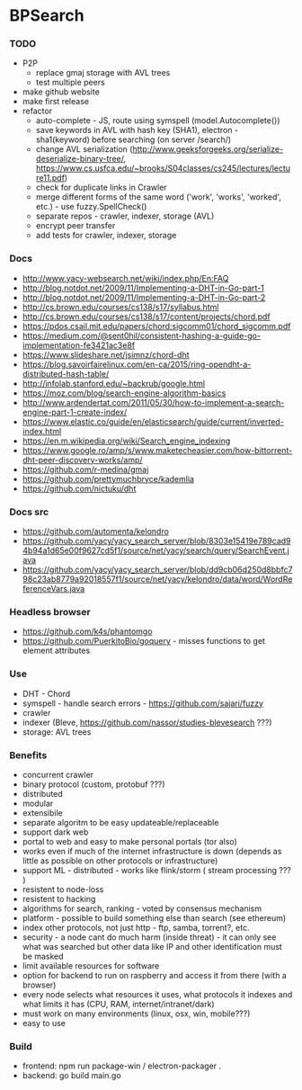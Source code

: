 # BPSearch

### TODO
   - P2P
      - replace gmaj storage with AVL trees
      - test multiple peers
   - make github website
   - make first release
   - refactor
      - auto-complete - JS, route using symspell (model.Autocomplete())
      - save keywords in AVL with hash key (SHA1), electron - sha1(keyword) before searching (on server /search/)
      - change AVL serialization (http://www.geeksforgeeks.org/serialize-deserialize-binary-tree/, https://www.cs.usfca.edu/~brooks/S04classes/cs245/lectures/lecture11.pdf)
      - check for duplicate links in Crawler
      - merge different forms of the same word ('work', 'works', 'worked', etc.) - use fuzzy.SpellCheck()
      - separate repos - crawler, indexer, storage (AVL)
      - encrypt peer transfer
      - add tests for crawler, indexer, storage

### Docs
   - http://www.yacy-websearch.net/wiki/index.php/En:FAQ
   - http://blog.notdot.net/2009/11/Implementing-a-DHT-in-Go-part-1
   - http://blog.notdot.net/2009/11/Implementing-a-DHT-in-Go-part-2
   - http://cs.brown.edu/courses/cs138/s17/syllabus.html
   - http://cs.brown.edu/courses/cs138/s17/content/projects/chord.pdf
   - https://pdos.csail.mit.edu/papers/chord:sigcomm01/chord_sigcomm.pdf
   - https://medium.com/@sent0hil/consistent-hashing-a-guide-go-implementation-fe3421ac3e8f
   - https://www.slideshare.net/jsimnz/chord-dht
   - https://blog.savoirfairelinux.com/en-ca/2015/ring-opendht-a-distributed-hash-table/
   - http://infolab.stanford.edu/~backrub/google.html
   - https://moz.com/blog/search-engine-algorithm-basics
   - http://www.ardendertat.com/2011/05/30/how-to-implement-a-search-engine-part-1-create-index/
   - https://www.elastic.co/guide/en/elasticsearch/guide/current/inverted-index.html
   - https://en.m.wikipedia.org/wiki/Search_engine_indexing
   - https://www.google.ro/amp/s/www.maketecheasier.com/how-bittorrent-dht-peer-discovery-works/amp/
   - https://github.com/r-medina/gmaj
   - https://github.com/prettymuchbryce/kademlia
   - https://github.com/nictuku/dht

### Docs src
   - https://github.com/automenta/kelondro
   - https://github.com/yacy/yacy_search_server/blob/8303e15419e789cad94b94a1d65e00f9627cd5f1/source/net/yacy/search/query/SearchEvent.java
   - https://github.com/yacy/yacy_search_server/blob/dd9cb06d250d8bbfc798c23ab8779a92018557f1/source/net/yacy/kelondro/data/word/WordReferenceVars.java

### Headless browser
   - https://github.com/k4s/phantomgo
   - https://github.com/PuerkitoBio/goquery - misses functions to get element attributes

### Use
   - DHT - Chord
   - symspell - handle search errors - https://github.com/sajari/fuzzy
   - crawler
   - indexer (Bleve, https://github.com/nassor/studies-blevesearch ???)
   - storage: AVL trees

### Benefits
   - concurrent crawler
   - binary protocol (custom, protobuf ???)
   - distributed
   - modular
   - extensibile
   - separate algoritm to be easy updateable/replaceable
   - support dark web
   - portal to web and easy to make personal portals (tor also)
   - works even if much of the internet infrastructure is down (depends as little as possible on other protocols or infrastructure)
   - support ML - distributed - works like flink/storm ( stream processing ??? )
   - resistent to node-loss
   - resistent to hacking
   - algorithms for search, ranking - voted by consensus mechanism
   - platform - possible to build something else than search (see ethereum)
   - index other protocols, not just http - ftp, samba, torrent?, etc.
   - security - a node cant do much harm (inside threat) - it can only see what was searched but other data like IP and other identification must be masked
   - limit available resources for software
   - option for backend to run on raspberry and access it from there (with a browser)
   - every node selects what resources it uses, what protocols it indexes and what limits it has (CPU, RAM, internet/intranet/dark)
   - must work on many environments (linux, osx, win, mobile???)
   - easy to use

### Build
   - frontend: npm run package-win / electron-packager .
   - backend: go build main.go
